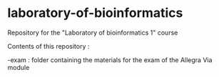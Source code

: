 # laboratory-of-bioinformatics

Repository for the "Laboratory of bioinformatics 1" course

Contents of this repository :

-exam : folder containing the materials for the exam of the Allegra Via module
